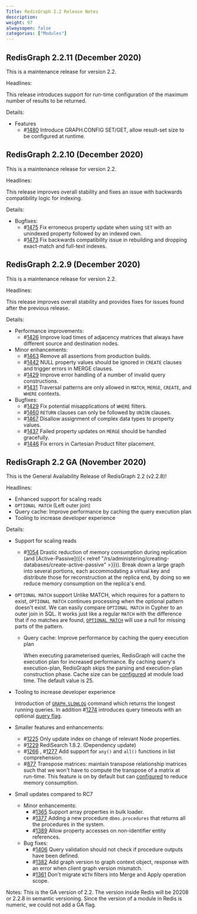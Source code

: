 ```yaml
---
Title: RedisGraph 2.2 Release Notes
description:
weight: 97
alwaysopen: false
categories: ["Modules"]
---
```

## RedisGraph 2.2.11 (December 2020)

This is a maintenance release for version 2.2.

Headlines:

This release introduces support for run-time configuration of the maximum number of results to be returned.

Details:

- Features
    - #[1480](https://github.com/RedisGraph/RedisGraph/pull/1480) Introduce GRAPH.CONFIG SET/GET, allow result-set size to be configured at runtime.


## RedisGraph 2.2.10 (December 2020)

This is a maintenance release for version 2.2.

Headlines:

This release improves overall stability and fixes an issue with backwards compatibility logic for indexing.

Details:

- Bugfixes:
    - #[1475](https://github.com/RedisGraph/RedisGraph/pull/1475) Fix erroneous property update when using `SET` with an unindexed property followed by an indexed own.
    - #[1473](https://github.com/RedisGraph/RedisGraph/pull/1473) Fix backwards compatibility issue in rebuilding and dropping exact-match and full-text indexes.

## RedisGraph 2.2.9 (December 2020)

This is a maintenance release for version 2.2.

Headlines:

This release improves overall stability and provides fixes for issues found after the previous release.

Details:

- Performance improvements:
    - #[1426](https://github.com/RedisGraph/RedisGraph/pull/1426) Improve load times of adjacency matrices that always have different source and destination nodes.
- Minor enhancements:
    - #[1463](https://github.com/RedisGraph/RedisGraph/pull/1463) Remove all assertions from production builds.
    - #[1442](https://github.com/RedisGraph/RedisGraph/pull/1442) NULL property values should be ignored in `CREATE` clauses and trigger errors in MERGE clauses.
    - #[1429](https://github.com/RedisGraph/RedisGraph/pull/1429) Improve error handling of a number of invalid query constructions.
    - #[1431](https://github.com/RedisGraph/RedisGraph/pull/1431) Traversal patterns are only allowed in `MATCH`, `MERGE`, `CREATE`, and `WHERE` contexts.
- Bugfixes:
    - #[1429](https://github.com/RedisGraph/RedisGraph/pull/1429) Fix potential misapplications of `WHERE` filters.
    - #[1460](https://github.com/RedisGraph/RedisGraph/pull/1460) `RETURN` clauses can only be followed by `UNION` clauses.
    - #[1467](https://github.com/RedisGraph/RedisGraph/pull/1467) Disallow assignment of complex data types to property values.
    - #[1437](https://github.com/RedisGraph/RedisGraph/pull/1437) Failed property updates on `MERGE` should be handled gracefully.
    - #[1446](https://github.com/RedisGraph/RedisGraph/pull/1446) Fix errors in Cartesian Product filter placement.

## RedisGraph 2.2 GA (November 2020)

This is the General Availability Release of RedisGraph 2.2 (v2.2.8)!

Headlines:

- Enhanced support for scaling reads
- `OPTIONAL MATCH` (Left outer join)
- Query cache: Improve performance by caching the query execution plan
- Tooling to increase developer experience

Details:

- Support for scaling reads
    - #[1054](https://github.com/RedisGraph/RedisGraph/pull/1054)
 Drastic reduction of memory consumption during replication (and [Active-Passive]({{< relref "/rs/administering/creating-databases/create-active-passive" >}})). Break down a large graph into several portions, each accommodating a virtual key and distribute those for reconstruction at the replica end, by doing so we reduce memory consumption on the replica's end.

- `OPTIONAL MATCH` support
    Unlike MATCH, which requires for a pattern to exist, `OPTIONAL MATCH` continues processing when the optional pattern doesn't exist. We can easily compare `OPTIONAL MATCH` in Cypher to an outer join in SQL. It works just like a regular `MATCH` with the difference that if no matches are found, [`OPTIONAL MATCH`](https://oss.redislabs.com/redisgraph/commands/#optional-match) will use a null for missing parts of the pattern.

    - Query cache: Improve performance by caching the query execution plan

        When executing parameterised queries, RedisGraph will cache the execution plan for increased performance. By caching query's execution-plan, RedisGraph skips the parsing and execution-plan construction phase.
        Cache size can be [configured](https://oss.redislabs.com/redisgraph/configuration/#cache_size) at module load time. The default value is 25.

- Tooling to increase developer experience

    Introduction of [`GRAPH.SLOWLOG`](https://oss.redislabs.com/redisgraph/commands/#graphslowlog) command which returns the longest running queries.
    In addition #[1274](https://github.com/RedisGraph/RedisGraph/pull/1274)
 introduces query timeouts with an optional [query flag](https://oss.redislabs.com/redisgraph/configuration/#query-timeout).

- Smaller features and enhancements:
    - #[1225](https://github.com/RedisGraph/RedisGraph/pull/1225)
 Only update index on change of relevant Node properties.
    - #[1229](https://github.com/RedisGraph/RedisGraph/pull/1229)
 RediSearch 1.8.2. (Dependency update)
    - #[1266](https://github.com/RedisGraph/RedisGraph/pull/1266)
, #[1277](https://github.com/RedisGraph/RedisGraph/pull/1277)
 Add support for `any()` and `all()` functions in list comprehension.
    - #[877](https://github.com/RedisGraph/RedisGraph/pull/877)
 Transpose matrices: maintain transpose relationship matrices such that we won't have to compute the transpose of a matrix at run-time. This feature is on by default but can [configured](https://oss.redislabs.com/redisgraph/configuration/#maintain_transposed_matrices) to reduce memory consumption.

- Small updates compared to RC7
    - Minor enhancements:
        - #[1365](https://github.com/RedisGraph/RedisGraph/pull/1365)
 Support array properties in bulk loader.
        - #[1377](https://github.com/RedisGraph/RedisGraph/pull/1377)
 Adding a new procedure `dbms.procedures` that returns all the procedures in the system.
        - #[1389](https://github.com/RedisGraph/RedisGraph/pull/1389)
 Allow property accesses on non-identifier entity references.
    - Bug fixes:
        - #[1406](https://github.com/RedisGraph/RedisGraph/pull/1406)
 Query validation should not check if procedure outputs have been defined.
        - #[1382](https://github.com/RedisGraph/RedisGraph/pull/1382)
 Add graph version to graph context object, response with an error when client graph version mismatch.
        - #[1361](https://github.com/RedisGraph/RedisGraph/pull/1361)
 Don't migrate `WITH` filters into Merge and Apply operation scope.

Notes:
This is the GA version of 2.2. The version inside Redis will be 20208 or 2.2.8 in semantic versioning. Since the version of a module in Redis is numeric, we could not add a GA flag.
